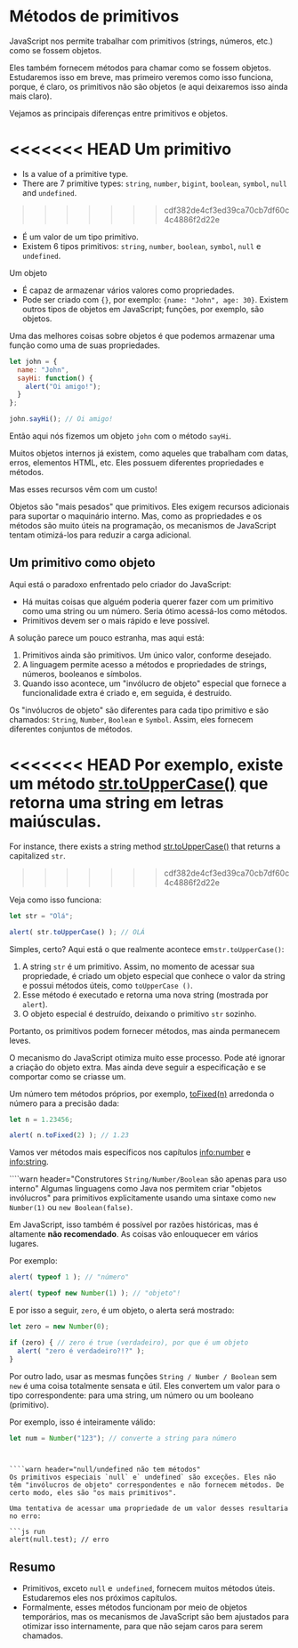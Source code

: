 # Métodos de primitivos

JavaScript nos permite trabalhar com primitivos (strings, números, etc.) como se fossem objetos.

Eles também fornecem métodos para chamar como se fossem objetos. Estudaremos isso em breve, mas primeiro veremos como isso funciona, porque, é claro, os primitivos não são objetos (e aqui deixaremos isso ainda mais claro).

Vejamos as principais diferenças entre primitivos e objetos.

<<<<<<< HEAD
Um primitivo
=======
- Is a value of a primitive type.
- There are 7 primitive types: `string`, `number`, `bigint`, `boolean`, `symbol`, `null` and `undefined`.
>>>>>>> cdf382de4cf3ed39ca70cb7df60c4c4886f2d22e

- É um valor de um tipo primitivo.
- Existem 6 tipos primitivos: `string`, `number`, `boolean`, `symbol`, `null` e `undefined`.

Um objeto

- É capaz de armazenar vários valores como propriedades.
- Pode ser criado com `{}`, por exemplo: `{name: "John", age: 30}`. Existem outros tipos de objetos em JavaScript; funções, por exemplo, são objetos.

Uma das melhores coisas sobre objetos é que podemos armazenar uma função como uma de suas propriedades.

```js run
let john = {
  name: "John",
  sayHi: function() {
    alert("Oi amigo!");
  }
};

john.sayHi(); // Oi amigo!
```

Então aqui nós fizemos um objeto `john` com o método `sayHi`.

Muitos objetos internos já existem, como aqueles que trabalham com datas, erros, elementos HTML, etc. Eles possuem diferentes propriedades e métodos.

Mas esses recursos vêm com um custo!

Objetos são "mais pesados" que primitivos. Eles exigem recursos adicionais para suportar o maquinário interno. Mas, como as propriedades e os métodos são muito úteis na programação, os mecanismos de JavaScript tentam otimizá-los para reduzir a carga adicional.

## Um primitivo como objeto

Aqui está o paradoxo enfrentado pelo criador do JavaScript:

- Há muitas coisas que alguém poderia querer fazer com um primitivo como uma string ou um número. Seria ótimo acessá-los como métodos.
- Primitivos devem ser o mais rápido e leve possível.

A solução parece um pouco estranha, mas aqui está:

1. Primitivos ainda são primitivos. Um único valor, conforme desejado.
2. A linguagem permite acesso a métodos e propriedades de strings, números, booleanos e símbolos.
3. Quando isso acontece, um "invólucro de objeto" especial que fornece a funcionalidade extra é criado e, em seguida, é destruído.

Os "invólucros de objeto" são diferentes para cada tipo primitivo e são chamados: `String`, `Number`, `Boolean` e `Symbol`. Assim, eles fornecem diferentes conjuntos de métodos.

<<<<<<< HEAD
Por exemplo, existe um método [str.toUpperCase()](https://developer.mozilla.org/en/docs/Web/JavaScript/Reference/Global_Objects/String/toUpperCase) que retorna uma string em letras maiúsculas.
=======
For instance, there exists a string method [str.toUpperCase()](https://developer.mozilla.org/en/docs/Web/JavaScript/Reference/Global_Objects/String/toUpperCase) that returns a capitalized `str`.
>>>>>>> cdf382de4cf3ed39ca70cb7df60c4c4886f2d22e

Veja como isso funciona:

```js run
let str = "Olá";

alert( str.toUpperCase() ); // OLÁ
```

Simples, certo? Aqui está o que realmente acontece em`str.toUpperCase()`:

1. A string `str` é um primitivo. Assim, no momento de acessar sua propriedade, é criado um objeto especial que conhece o valor da string e possui métodos úteis, como `toUpperCase ()`.
2. Esse método é executado e retorna uma nova string (mostrada por `alert`).
3. O objeto especial é destruído, deixando o primitivo `str` sozinho.

Portanto, os primitivos podem fornecer métodos, mas ainda permanecem leves.

O mecanismo do JavaScript otimiza muito esse processo. Pode até ignorar a criação do objeto extra. Mas ainda deve seguir a especificação e se comportar como se criasse um.

Um número tem métodos próprios, por exemplo, [toFixed(n)](https://developer.mozilla.org/en-US/docs/Web/JavaScript/Reference/Global_Objects/Number/toFixed) arredonda o número para a precisão dada:

```js run
let n = 1.23456;

alert( n.toFixed(2) ); // 1.23
```

Vamos ver métodos mais específicos nos capítulos <info:number> e <info:string>.


````warn header="Construtores `String/Number/Boolean` são apenas para uso interno"
Algumas linguagens como Java nos permitem criar "objetos invólucros" para primitivos explicitamente usando uma sintaxe como `new Number(1)` ou `new Boolean(false)`.

Em JavaScript, isso também é possível por razões históricas, mas é altamente **não recomendado**. As coisas vão enlouquecer em vários lugares.

Por exemplo:

```js run
alert( typeof 1 ); // "número"

alert( typeof new Number(1) ); // "objeto"!
```

E por isso a seguir, `zero`, é um objeto, o alerta será mostrado:

```js run
let zero = new Number(0);

if (zero) { // zero é true (verdadeiro), por que é um objeto
  alert( "zero é verdadeiro?!?" );
}
```

Por outro lado, usar as mesmas funções `String / Number / Boolean` sem` new` é uma coisa totalmente sensata e útil. Eles convertem um valor para o tipo correspondente: para uma string, um número ou um booleano (primitivo).

Por exemplo, isso é inteiramente válido:
```js
let num = Number("123"); // converte a string para número
```
````


````warn header="null/undefined não tem métodos"
Os primitivos especiais `null` e` undefined` são exceções. Eles não têm "invólucros de objeto" correspondentes e não fornecem métodos. De certo modo, eles são "os mais primitivos".

Uma tentativa de acessar uma propriedade de um valor desses resultaria no erro:

```js run
alert(null.test); // erro
````

## Resumo

- Primitivos, exceto `null` e` undefined`, fornecem muitos métodos úteis. Estudaremos eles nos próximos capítulos.
- Formalmente, esses métodos funcionam por meio de objetos temporários, mas os mecanismos de JavaScript são bem ajustados para otimizar isso internamente, para que não sejam caros para serem chamados.
